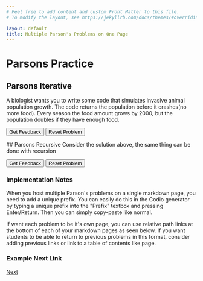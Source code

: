 ```yaml
---
# Feel free to add content and custom Front Matter to this file.
# To modify the layout, see https://jekyllrb.com/docs/themes/#overriding-theme-defaults

layout: default
title: Multiple Parson's Problems on One Page
---
```

# Parsons Practice

## Parsons Iterative
A biologist wants you to write some code that simulates invasive animal population growth. The code returns the population before it crashes(no more food). Every season the food amount grows by 2000, but the population doubles if they have enough food.
<div id="itt-sortableTrash" class="sortable-code"></div> 
<div id="itt-sortable" class="sortable-code"></div> 
<div style="clear:both;"></div> 
<p> 
    <input id="itt-feedbackLink" value="Get Feedback" type="button" /> 
    <input id="itt-newInstanceLink" value="Reset Problem" type="button" /> 
</p> 
<script type="text/javascript"> 
(function(){
  var initial = "public static int populationGrowth(int food,int population)\n" +
    "    {\n" +
    "        while(food - population &gt; 0)\n" +
    "        {\n" +
    "        food = food - population + 2000; //Population eats\n" +
    "        population = population * 2;//population grows after eating\n" +
    "        }\n" +
    "         return population;\n" +
    "    }";
  var parsonsPuzzle = new ParsonsWidget({
    "sortableId": "itt-sortable",
    "max_wrong_lines": 10,
    "grader": ParsonsWidget._graders.LineBasedGrader,
    "exec_limit": 2500,
    "can_indent": false,
    "x_indent": 0,
    "lang": "en",
    "show_feedback": true,
    "trashId": "itt-sortableTrash"
  });
  parsonsPuzzle.init(initial);
  parsonsPuzzle.shuffleLines();
  $("#itt-newInstanceLink").click(function(event){ 
      event.preventDefault(); 
      parsonsPuzzle.shuffleLines(); 
  }); 
  $("#itt-feedbackLink").click(function(event){ 
      event.preventDefault(); 
      parsonsPuzzle.getFeedback(); 
  }); 
})(); 
</script>
## Parsons Recursive
Consider the solution above, the same thing can be done with recursion
<div id="rec-sortableTrash" class="sortable-code"></div> 
<div id="rec-sortable" class="sortable-code"></div> 
<div style="clear:both;"></div> 
<p> 
    <input id="rec-feedbackLink" value="Get Feedback" type="button" /> 
    <input id="rec-newInstanceLink" value="Reset Problem" type="button" /> 
</p> 
<script type="text/javascript"> 
(function(){
  var initial = "public static int recursivePopulation(int food, int population)\n" +
    "{\n" +
    " if(food - population &lt; 0)\n" +
    " {\n" +
    " return population;\n" +
    " }\n" +
    "return recursivePopulation(food-population+2000, population * 2);\n" +
    "}\n" +
    " if(food - population &gt; 0) #distractor\n" +
    " return recursivePopulation(food-population*2, population + 2000); #distractor\n" +
    " return population * 2; #distractor";
  var parsonsPuzzle = new ParsonsWidget({
    "sortableId": "rec-sortable",
    "max_wrong_lines": 10,
    "grader": ParsonsWidget._graders.LineBasedGrader,
    "exec_limit": 2500,
    "can_indent": false,
    "x_indent": 0,
    "lang": "en",
    "show_feedback": true,
    "trashId": "rec-sortableTrash"
  });
  parsonsPuzzle.init(initial);
  parsonsPuzzle.shuffleLines();
  $("#rec-newInstanceLink").click(function(event){ 
      event.preventDefault(); 
      parsonsPuzzle.shuffleLines(); 
  }); 
  $("#rec-feedbackLink").click(function(event){ 
      event.preventDefault(); 
      parsonsPuzzle.getFeedback(); 
  }); 
})(); 
</script>


### Implementation Notes

When you host multiple Parson's problems on a single markdown page, you need to add a unique prefix. You can easily do this in the Codio generator by typing a unique prefix into the "Prefix" textbox and pressing Enter/Return. Then you can simply copy-paste like normal.

If want each problem to be it's own page, you can use relative path links at the bottom of each of your markdown pages as seen below. If you want students to be able to return to previous problems in this format, consider adding previous links or link to a table of contents like page.

### Example Next Link
[Next](./parsons/example1.html)
